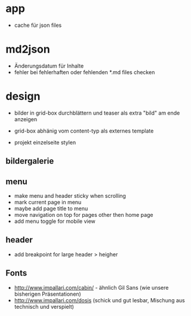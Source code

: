 

# app
* cache für json files

# md2json
* Änderungsdatum für Inhalte
* fehler bei fehlerhaften oder fehlenden *.md files checken


# design
* bilder in grid-box durchblättern und teaser als extra "bild" am ende anzeigen
* grid-box abhänig vom content-typ als externes template


* projekt einzelseite stylen

## bildergalerie

## menu
* make menu and header sticky when scrolling
* mark current page in menu
* maybe add page title to menu
* move navigation on top for pages other then home page
* add menu toggle for mobile view

## header
* add breakpoint for large header > heigher

## Fonts
* http://www.impallari.com/cabin/ - ähnlich Gil Sans (wie unsere bisherigen Präsentationen)
* http://www.impallari.com/dosis (schick und gut lesbar, Mischung aus technisch und verspielt)
